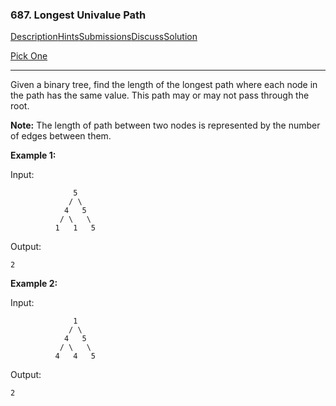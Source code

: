 ### 687. Longest Univalue Path

[Description](https://leetcode.com/problems/longest-univalue-path/description/)[Hints](https://leetcode.com/problems/longest-univalue-path/hints/)[Submissions](https://leetcode.com/problems/longest-univalue-path/submissions/)[Discuss](https://leetcode.com/problems/longest-univalue-path/discuss/)[Solution](https://leetcode.com/problems/longest-univalue-path/solution/)

[Pick One](https://leetcode.com/problems/random-one-question/)

------

Given a binary tree, find the length of the longest path where each node in the path has the same value. This path may or may not pass through the root.

**Note:** The length of path between two nodes is represented by the number of edges between them.

**Example 1:**

Input:

```
              5
             / \
            4   5
           / \   \
          1   1   5
```

Output:

```
2
```

**Example 2:**

Input:

```
              1
             / \
            4   5
           / \   \
          4   4   5
```

Output:

```
2
```